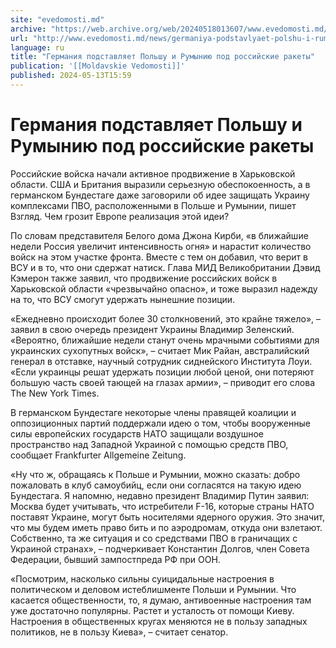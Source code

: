 ```yaml
---
site: "evedomosti.md"
archive: "https://web.archive.org/web/20240518013607/www.evedomosti.md/news/germaniya-podstavlyaet-polshu-i-rumyniyu-pod-rossijskie-rake"
url: "http://www.evedomosti.md/news/germaniya-podstavlyaet-polshu-i-rumyniyu-pod-rossijskie-rake"
language: ru
title: "Германия подставляет Польшу и Румынию под российские ракеты"
publication: '[[Moldavskie Vedomosti]]'
published: 2024-05-13T15:59
---
```


# Германия подставляет Польшу и Румынию под российские ракеты

Российские войска начали активное продвижение в Харьковской области. США и Британия выразили серьезную обеспокоенность, а в германском Бундестаге даже заговорили об идее защищать Украину комплексами ПВО, расположенными в Польше и Румынии, пишет Взгляд. Чем грозит Европе реализация этой идеи?

По словам представителя Белого дома Джона Кирби, «в ближайшие недели Россия увеличит интенсивность огня» и нарастит количество войск на этом участке фронта. Вместе с тем он добавил, что верит в ВСУ и в то, что они сдержат натиск. Глава МИД Великобритании Дэвид Кэмерон также заявил, что продвижение российских войск в Харьковской области «чрезвычайно опасно», и тоже выразил надежду на то, что ВСУ смогут удержать нынешние позиции.

«Ежедневно происходит более 30 столкновений, это крайне тяжело», – заявил в свою очередь президент Украины Владимир Зеленский. «Вероятно, ближайшие недели станут очень мрачными событиями для украинских сухопутных войск», – считает Мик Райан, австралийский генерал в отставке, научный сотрудник сиднейского Института Лоуи. «Если украинцы решат удержать позиции любой ценой, они потеряют большую часть своей тающей на глазах армии», – приводит его слова The New York Times.

В германском Бундестаге некоторые члены правящей коалиции и оппозиционных партий поддержали идею о том, чтобы вооруженные силы европейских государств НАТО защищали воздушное пространство над Западной Украиной с помощью средств ПВО, сообщает Frankfurter Allgemeine Zeitung.

«Ну что ж, обращаясь к Польше и Румынии, можно сказать: добро пожаловать в клуб самоубийц, если они согласятся на такую идею Бундестага. Я напомню, недавно президент Владимир Путин заявил: Москва будет учитывать, что истребители F-16, которые страны НАТО поставят Украине, могут быть носителями ядерного оружия. Это значит, что мы будем иметь право бить и по аэродромам, откуда они взлетают. Собственно, та же ситуация и со средствами ПВО в граничащих с Украиной странах», – подчеркивает Константин Долгов, член Совета Федерации, бывший зампостпреда РФ при ООН.

«Посмотрим, насколько сильны суицидальные настроения в политическом и деловом истеблишменте Польши и Румынии. Что касается общественности, то, я думаю, антивоенные настроения там уже достаточно популярны. Растет и усталость от помощи Киеву. Настроения в общественных кругах меняются не в пользу западных политиков, не в пользу Киева», – считает сенатор.